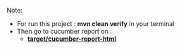 Note:
- For run this project : **mvn clean verify** in your terminal
- Then go to cucumber report on :
  - [**target/cucumber-report-html**](target/cucumber-report-html/cucumber-html-reports/feature-overview.html)

  
